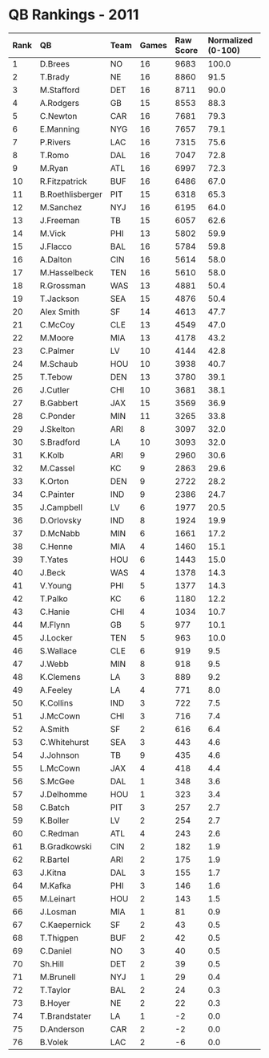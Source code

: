 # QB Rankings - 2011

| Rank | QB               | Team | Games | Raw Score | Normalized (0-100) |
| :----| :----------------| :----| :-----| :---------| :------------------|
| 1    | D.Brees          | NO   | 16    | 9683      | 100.0              |
| 2    | T.Brady          | NE   | 16    | 8860      | 91.5               |
| 3    | M.Stafford       | DET  | 16    | 8711      | 90.0               |
| 4    | A.Rodgers        | GB   | 15    | 8553      | 88.3               |
| 5    | C.Newton         | CAR  | 16    | 7681      | 79.3               |
| 6    | E.Manning        | NYG  | 16    | 7657      | 79.1               |
| 7    | P.Rivers         | LAC  | 16    | 7315      | 75.6               |
| 8    | T.Romo           | DAL  | 16    | 7047      | 72.8               |
| 9    | M.Ryan           | ATL  | 16    | 6997      | 72.3               |
| 10   | R.Fitzpatrick    | BUF  | 16    | 6486      | 67.0               |
| 11   | B.Roethlisberger | PIT  | 15    | 6318      | 65.3               |
| 12   | M.Sanchez        | NYJ  | 16    | 6195      | 64.0               |
| 13   | J.Freeman        | TB   | 15    | 6057      | 62.6               |
| 14   | M.Vick           | PHI  | 13    | 5802      | 59.9               |
| 15   | J.Flacco         | BAL  | 16    | 5784      | 59.8               |
| 16   | A.Dalton         | CIN  | 16    | 5614      | 58.0               |
| 17   | M.Hasselbeck     | TEN  | 16    | 5610      | 58.0               |
| 18   | R.Grossman       | WAS  | 13    | 4881      | 50.4               |
| 19   | T.Jackson        | SEA  | 15    | 4876      | 50.4               |
| 20   | Alex Smith       | SF   | 14    | 4613      | 47.7               |
| 21   | C.McCoy          | CLE  | 13    | 4549      | 47.0               |
| 22   | M.Moore          | MIA  | 13    | 4178      | 43.2               |
| 23   | C.Palmer         | LV   | 10    | 4144      | 42.8               |
| 24   | M.Schaub         | HOU  | 10    | 3938      | 40.7               |
| 25   | T.Tebow          | DEN  | 13    | 3780      | 39.1               |
| 26   | J.Cutler         | CHI  | 10    | 3681      | 38.1               |
| 27   | B.Gabbert        | JAX  | 15    | 3569      | 36.9               |
| 28   | C.Ponder         | MIN  | 11    | 3265      | 33.8               |
| 29   | J.Skelton        | ARI  | 8     | 3097      | 32.0               |
| 30   | S.Bradford       | LA   | 10    | 3093      | 32.0               |
| 31   | K.Kolb           | ARI  | 9     | 2960      | 30.6               |
| 32   | M.Cassel         | KC   | 9     | 2863      | 29.6               |
| 33   | K.Orton          | DEN  | 9     | 2722      | 28.2               |
| 34   | C.Painter        | IND  | 9     | 2386      | 24.7               |
| 35   | J.Campbell       | LV   | 6     | 1977      | 20.5               |
| 36   | D.Orlovsky       | IND  | 8     | 1924      | 19.9               |
| 37   | D.McNabb         | MIN  | 6     | 1661      | 17.2               |
| 38   | C.Henne          | MIA  | 4     | 1460      | 15.1               |
| 39   | T.Yates          | HOU  | 6     | 1443      | 15.0               |
| 40   | J.Beck           | WAS  | 4     | 1378      | 14.3               |
| 41   | V.Young          | PHI  | 5     | 1377      | 14.3               |
| 42   | T.Palko          | KC   | 6     | 1180      | 12.2               |
| 43   | C.Hanie          | CHI  | 4     | 1034      | 10.7               |
| 44   | M.Flynn          | GB   | 5     | 977       | 10.1               |
| 45   | J.Locker         | TEN  | 5     | 963       | 10.0               |
| 46   | S.Wallace        | CLE  | 6     | 919       | 9.5                |
| 47   | J.Webb           | MIN  | 8     | 918       | 9.5                |
| 48   | K.Clemens        | LA   | 3     | 889       | 9.2                |
| 49   | A.Feeley         | LA   | 4     | 771       | 8.0                |
| 50   | K.Collins        | IND  | 3     | 722       | 7.5                |
| 51   | J.McCown         | CHI  | 3     | 716       | 7.4                |
| 52   | A.Smith          | SF   | 2     | 616       | 6.4                |
| 53   | C.Whitehurst     | SEA  | 3     | 443       | 4.6                |
| 54   | J.Johnson        | TB   | 9     | 435       | 4.6                |
| 55   | L.McCown         | JAX  | 4     | 418       | 4.4                |
| 56   | S.McGee          | DAL  | 1     | 348       | 3.6                |
| 57   | J.Delhomme       | HOU  | 1     | 323       | 3.4                |
| 58   | C.Batch          | PIT  | 3     | 257       | 2.7                |
| 59   | K.Boller         | LV   | 2     | 254       | 2.7                |
| 60   | C.Redman         | ATL  | 4     | 243       | 2.6                |
| 61   | B.Gradkowski     | CIN  | 2     | 182       | 1.9                |
| 62   | R.Bartel         | ARI  | 2     | 175       | 1.9                |
| 63   | J.Kitna          | DAL  | 3     | 155       | 1.7                |
| 64   | M.Kafka          | PHI  | 3     | 146       | 1.6                |
| 65   | M.Leinart        | HOU  | 2     | 143       | 1.5                |
| 66   | J.Losman         | MIA  | 1     | 81        | 0.9                |
| 67   | C.Kaepernick     | SF   | 2     | 43        | 0.5                |
| 68   | T.Thigpen        | BUF  | 2     | 42        | 0.5                |
| 69   | C.Daniel         | NO   | 3     | 40        | 0.5                |
| 70   | Sh.Hill          | DET  | 2     | 39        | 0.5                |
| 71   | M.Brunell        | NYJ  | 1     | 29        | 0.4                |
| 72   | T.Taylor         | BAL  | 2     | 24        | 0.3                |
| 73   | B.Hoyer          | NE   | 2     | 22        | 0.3                |
| 74   | T.Brandstater    | LA   | 1     | -2        | 0.0                |
| 75   | D.Anderson       | CAR  | 2     | -2        | 0.0                |
| 76   | B.Volek          | LAC  | 2     | -6        | 0.0                |


